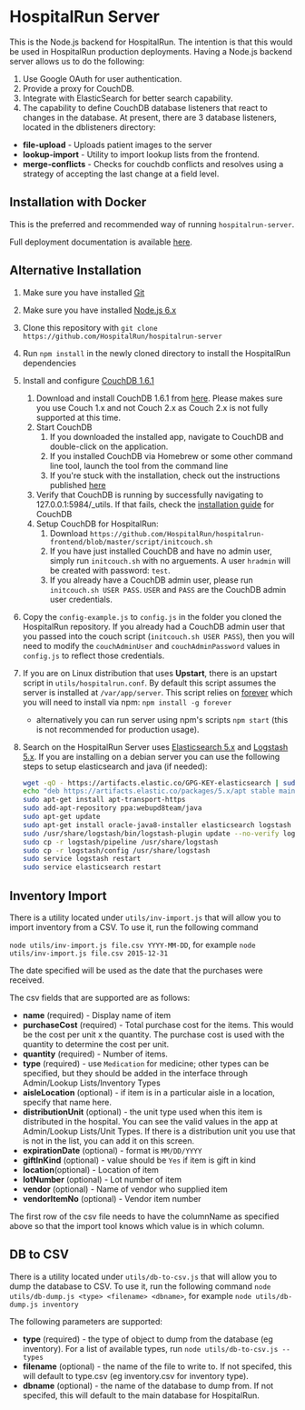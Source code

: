 HospitalRun Server
======
This is the Node.js backend for HospitalRun.  The intention is that this would be used in HospitalRun production deployments. Having a Node.js backend server allows us to do the following:

1. Use Google OAuth for user authentication.
2. Provide a proxy for CouchDB.
3. Integrate with ElasticSearch for better search capability.
4. The capability to define CouchDB database listeners that react to changes in the database.  At present, there are 3 database listeners, located in the dblisteners directory:
 * **file-upload** - Uploads patient images to the server
 * **lookup-import** - Utility to import lookup lists from the frontend.
 * **merge-conflicts** - Checks for couchdb conflicts and resolves using a strategy of accepting the last change at a field level.

## Installation with Docker
This is the preferred and recommended way of running `hospitalrun-server`.

Full deployment documentation is available [here](https://github.com/HospitalRun/hospitalrun-server/blob/master/DEPLOYMENT_GUIDE.md).

## Alternative Installation
1. Make sure you have installed [Git](https://git-scm.com/book/en/v2/Getting-Started-Installing-Git)
2. Make sure you have installed [Node.js 6.x](https://nodejs.org/en/download/)
3. Clone this repository with `git clone https://github.com/HospitalRun/hospitalrun-server`
4. Run `npm install` in the newly cloned directory to install the HospitalRun dependencies
5. Install and configure [CouchDB 1.6.1](http://couchdb.apache.org/)
    1. Download and install CouchDB 1.6.1 from [here](http://couchdb.apache.org/#download). Please makes sure you use Couch 1.x and not Couch 2.x as Couch 2.x is not fully supported at this time.
    2. Start CouchDB
        1. If you downloaded the installed app, navigate to CouchDB and double-click on the application.
        2. If you installed CouchDB via Homebrew or some other command line tool, launch the tool from the command line
        3. If you're stuck with the installation, check out the instructions published [here](http://docs.couchdb.org/en/1.6.1/install/index.html)
    3. Verify that CouchDB is running by successfully navigating to 127.0.0.1:5984/_utils. If that fails, check the [installation guide](http://docs.couchdb.org/en/1.6.1/install/index.html) for CouchDB
    4. Setup CouchDB for HospitalRun:
        1. Download `https://github.com/HospitalRun/hospitalrun-frontend/blob/master/script/initcouch.sh`
        2. If you have just installed CouchDB and have no admin user, simply run `initcouch.sh` with no arguements.  A user `hradmin` will be created with password: `test`.
        2. If you already have a CouchDB admin user, please run `initcouch.sh USER PASS`.  `USER` and `PASS` are the CouchDB admin user credentials.
6. Copy the `config-example.js` to `config.js` in the folder you cloned the HospitalRun repository. If you already had a CouchDB admin user that you passed into the couch script (`initcouch.sh USER PASS`), then you will need to modify the `couchAdminUser` and `couchAdminPassword` values in `config.js` to reflect those credentials.
7. If you are on Linux distribution that uses **Upstart**, there is an upstart script in `utils/hospitalrun.conf`.  By default this script assumes the server is installed at `/var/app/server`. This script relies on [forever](https://github.com/foreverjs/forever) which you will need to install via npm: `npm install -g forever`
   * alternatively you can run server using npm's scripts `npm start` (this is not recommended for production usage).
8. Search on the HospitalRun Server uses [Elasticsearch 5.x](https://www.elastic.co/products/elasticsearch) and [Logstash 5.x](https://www.elastic.co/products/logstash). If you are installing on a debian server you can use the following steps to setup elasticsearch and java (if needed):

    ```bash
    wget -qO - https://artifacts.elastic.co/GPG-KEY-elasticsearch | sudo apt-key add -
    echo "deb https://artifacts.elastic.co/packages/5.x/apt stable main" | sudo tee -a /etc/apt/sources.list.d/elastic-5.x.list
    sudo apt-get install apt-transport-https
    sudo add-apt-repository ppa:webupd8team/java
    sudo apt-get update
    sudo apt-get install oracle-java8-installer elasticsearch logstash
    sudo /usr/share/logstash/bin/logstash-plugin update --no-verify logstash-input-couchdb_changes
    sudo cp -r logstash/pipeline /usr/share/logstash
    sudo cp -r logstash/config /usr/share/logstash
    sudo service logstash restart
    sudo service elasticsearch restart
    ```

## Inventory Import
There is a utility located under `utils/inv-import.js` that will allow you to import inventory from a CSV.  To use it, run the following command

`node utils/inv-import.js file.csv YYYY-MM-DD`, for example `node utils/inv-import.js file.csv 2015-12-31`

The date specified will be used as the date that the purchases were received.

The csv fields that are supported are as follows:

- **name** (required) - Display name of item
- **purchaseCost** (required) - Total purchase cost for the items.  This would be the cost per unit x the quantity.  The purchase cost is used with the quantity to determine the cost per unit.
- **quantity** (required) - Number of items.
- **type** (required) - use `Medication` for medicine; other types can be specified, but they should be added in the interface through Admin/Lookup Lists/Inventory Types
-  **aisleLocation** (optional) - if item is in a particular aisle in a location, specify that name here.
- **distributionUnit** (optional) - the unit type used when this item is distributed in the hospital.  You can see the valid values in the app at Admin/Lookup Lists/Unit Types.  If there is a distribution unit you use that is not in the list, you can add it on this screen.
- **expirationDate** (optional) - format is `MM/DD/YYYY`
- **giftInKind** (optional) - value should be `Yes` if item is gift in kind
- **location**(optional) - Location of item
- **lotNumber** (optional) - Lot number of item
- **vendor** (optional) - Name of vendor who supplied item
- **vendorItemNo** (optional) - Vendor item number

The first row of the csv file needs to have the columnName as specified above so that the import tool knows which value is in which column.

## DB to CSV
There is a utility located under `utils/db-to-csv.js` that will allow you to dump the database to CSV.  To use it, run the following command
`node utils/db-dump.js <type> <filename> <dbname>`, for example `node utils/db-dump.js inventory`

The following parameters are supported:

-  **type** (required) - the type of object to dump from the database (eg inventory).  For a list of available types, run `node utils/db-to-csv.js --types`
- **filename** (optional) - the name of the file to write to.  If not specifed, this will default to type.csv (eg inventory.csv for inventory type).
- **dbname** (optional) - the name of the database to dump from.  If not specifed, this will default to the main database for HospitalRun.
